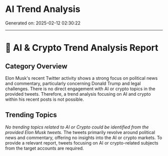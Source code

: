 # AI Trend Analysis

Generated on: 2025-02-12 02:30:22

---

# 🤖 AI & Crypto Trend Analysis Report

## Category Overview

Elon Musk's recent Twitter activity shows a strong focus on political news and commentary, particularly concerning Donald Trump and legal challenges.  There is no direct engagement with AI or crypto topics in the provided tweets.  Therefore, a trend analysis focusing on AI and crypto within his recent posts is not possible.


## Trending Topics

*No trending topics related to AI or Crypto could be identified from the provided Elon Musk tweets.*  The tweets primarily revolve around political news and commentary, offering no insights into the AI or crypto markets.  To provide a relevant report, tweets focusing on AI or crypto-related subjects from the target accounts are required.
